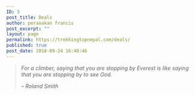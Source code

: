 ```yaml
---
ID: 5
post_title: Deals
author: peranakan francis
post_excerpt: ""
layout: page
permalink: https://trekkingtopnepal.com/deals/
published: true
post_date: 2018-09-24 16:48:46
---
```

<!-- wp:quote -->
<blockquote class="wp-block-quote"><p><em>For a climber, saying that you are stopping by Everest is like saying that you are stopping by to see God.</em><em></em></p><cite><em>– Roland Smith</em></cite></blockquote>
<!-- /wp:quote -->